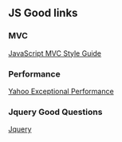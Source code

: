 ## JS Good links

### MVC
<a href="http://blog.sourcing.io/mvc-style-guide">JavaScript MVC Style Guide</a>



### Performance
<a href="http://developer.yahoo.com/performance/">Yahoo Exceptional Performance</a>


### Jquery Good Questions
<a href="http://www.jquerybyexample.net/2013/07/latest-jquery-interview-questions-answers.html">Jquery </a>